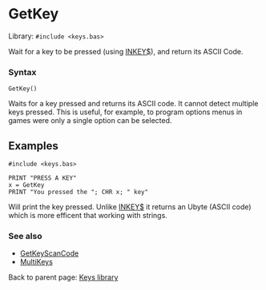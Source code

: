 # GetKey

Library: `#include <keys.bas>`

Wait for a key to be pressed (using [INKEY$](../../inkey.md)), and return its ASCII Code.


### Syntax
`GetKey()`

Waits for a key pressed and returns its ASCII code. It cannot detect multiple keys pressed.
This is useful, for example, to program options menus in games were only a single option
can be selected.

## Examples

```
#include <keys.bas>

PRINT "PRESS A KEY"
x = GetKey
PRINT "You pressed the "; CHR x; " key"
```
Will print the key pressed. Unlike [INKEY$](../../inkey.md) it returns an Ubyte (ASCII code)
which is more efficent that working with strings.

### See also

* [GetKeyScanCode](getkeyscancode.md)
* [MultiKeys](multikeys.md)


Back to parent page: [Keys library](../keys.bas.md)
